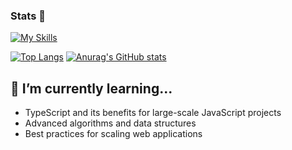 ### Stats 🚀

[![My Skills](https://skillicons.dev/icons?i=java,ts,spring,react,postgres&theme=light)](https://skillicons.dev)

[![Top Langs](https://github-readme-stats.vercel.app/api/top-langs/?username=iliareshetov&layout=compact&hide=html,css)]([https://github.com/iliareshetov](https://github.com/anuraghazra/github-readme-stats))
[![Anurag's GitHub stats](https://github-readme-stats.vercel.app/api?username=iliareshetov&hide=stars,commits)](https://github.com/anuraghazra/github-readme-stats)

## 🌱 I’m currently learning...

- TypeScript and its benefits for large-scale JavaScript projects
- Advanced algorithms and data structures
- Best practices for scaling web applications
